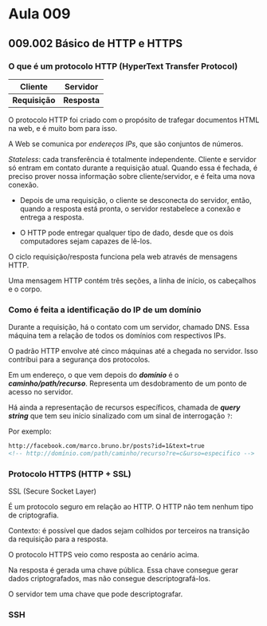 # Aula 009

## 009.002 Básico de HTTP e HTTPS

### O que é um protocolo HTTP (HyperText Transfer Protocol)

|     Cliente    |   Servidor   |
| :------------: | :----------: |
| **Requisição** | **Resposta** |

O protocolo HTTP foi criado com o propósito de trafegar documentos HTML na web, e é muito bom para isso.

A Web se comunica por _endereços IPs_, que são conjuntos de números.

_Stateless_: cada transferência é totalmente independente. Cliente e servidor só entram em contato durante a requisição atual. Quando essa é fechada, é preciso prover nossa informação sobre cliente/servidor, e é feita uma nova conexão.

- Depois de uma requisição, o cliente se desconecta do servidor, então, quando a resposta está pronta, o servidor restabelece a conexão e entrega a resposta.

- O HTTP pode entregar qualquer tipo de dado, desde que os dois computadores sejam capazes de lê-los.

O ciclo requisição/resposta funciona pela web através de mensagens HTTP.

Uma mensagem HTTP contém três seções, a linha de início, os cabeçalhos e o corpo.

### Como é feita a identificação do IP de um domínio

Durante a requisição, há o contato com um servidor, chamado DNS. Essa máquina tem a relação de todos os domínios com respectivos IPs.

O padrão HTTP envolve até cinco máquinas até a chegada no servidor. Isso contribui para a segurança dos protocolos.

Em um endereço, o que vem depois do **_domínio_** é o **_caminho/path/recurso_**. Representa um desdobramento de um ponto de acesso no servidor.

Há ainda a representação de recursos específicos, chamada de **_query string_** que tem seu início sinalizado com um sinal de interrogação `?`:

Por exemplo:

```markdown
http://facebook.com/marco.bruno.br/posts?id=1&text=true
<!-- http://domínio.com/path/caminho/recurso?re=c&urso=especifico -->
```

### Protocolo HTTPS (HTTP + SSL)

SSL (Secure Socket Layer)

É um protocolo seguro em relação ao HTTP. O HTTP não tem nenhum tipo de criptografia.

Contexto: é possível que dados sejam colhidos por terceiros na transição da requisição para a resposta.

O protocolo HTTPS veio como resposta ao cenário acima.

Na resposta é gerada uma chave pública. Essa chave consegue gerar dados criptografados, mas não consegue descriptografá-los.

O servidor tem uma chave que pode descriptografar.

### SSH

